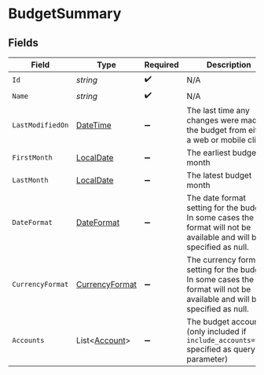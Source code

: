 # BudgetSummary


## Fields

| Field                                                                                                                      | Type                                                                                                                       | Required                                                                                                                   | Description                                                                                                                |
| -------------------------------------------------------------------------------------------------------------------------- | -------------------------------------------------------------------------------------------------------------------------- | -------------------------------------------------------------------------------------------------------------------------- | -------------------------------------------------------------------------------------------------------------------------- |
| `Id`                                                                                                                       | *string*                                                                                                                   | :heavy_check_mark:                                                                                                         | N/A                                                                                                                        |
| `Name`                                                                                                                     | *string*                                                                                                                   | :heavy_check_mark:                                                                                                         | N/A                                                                                                                        |
| `LastModifiedOn`                                                                                                           | [DateTime](https://learn.microsoft.com/en-us/dotnet/api/system.datetime?view=net-5.0)                                      | :heavy_minus_sign:                                                                                                         | The last time any changes were made to the budget from either a web or mobile client                                       |
| `FirstMonth`                                                                                                               | [LocalDate](https://nodatime.org/3.1.x/api/NodaTime.LocalDate.html)                                                        | :heavy_minus_sign:                                                                                                         | The earliest budget month                                                                                                  |
| `LastMonth`                                                                                                                | [LocalDate](https://nodatime.org/3.1.x/api/NodaTime.LocalDate.html)                                                        | :heavy_minus_sign:                                                                                                         | The latest budget month                                                                                                    |
| `DateFormat`                                                                                                               | [DateFormat](../../Models/Components/DateFormat.md)                                                                        | :heavy_minus_sign:                                                                                                         | The date format setting for the budget.  In some cases the format will not be available and will be specified as null.     |
| `CurrencyFormat`                                                                                                           | [CurrencyFormat](../../Models/Components/CurrencyFormat.md)                                                                | :heavy_minus_sign:                                                                                                         | The currency format setting for the budget.  In some cases the format will not be available and will be specified as null. |
| `Accounts`                                                                                                                 | List<[Account](../../Models/Components/Account.md)>                                                                        | :heavy_minus_sign:                                                                                                         | The budget accounts (only included if `include_accounts=true` specified as query parameter)                                |